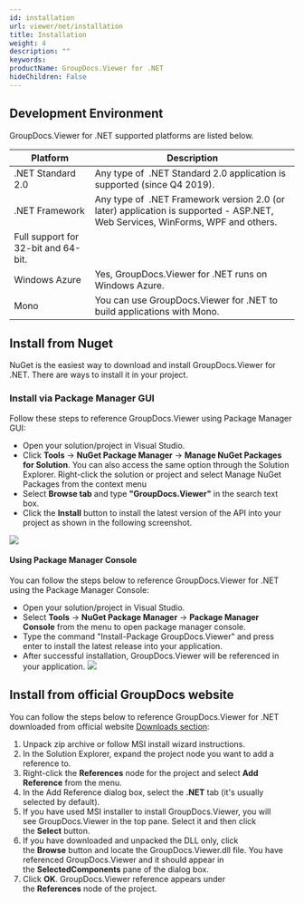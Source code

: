 ```yaml
---
id: installation
url: viewer/net/installation
title: Installation
weight: 4
description: ""
keywords: 
productName: GroupDocs.Viewer for .NET
hideChildren: False
---
```

## Development Environment

GroupDocs.Viewer for .NET supported platforms are listed below.

| Platform | Description |
| --- | --- |
| .NET Standard 2.0 | Any type of  .NET Standard 2.0 application is supported (since Q4 2019). |
| .NET Framework | Any type of  .NET Framework version 2.0 (or later) application is supported - ASP.NET, Web Services, WinForms, WPF and others.  
Full support for 32-bit and 64-bit. |
| Windows Azure | Yes, GroupDocs.Viewer for .NET runs on Windows Azure. |
| Mono | You can use GroupDocs.Viewer for .NET to build applications with Mono. |

## Install from Nuget

NuGet is the easiest way to download and install GroupDocs.Viewer for .NET. There are ways to install it in your project.

### Install via Package Manager GUI

Follow these steps to reference GroupDocs.Viewer using Package Manager GUI:

* Open your solution/project in Visual Studio.
* Click **Tools** -> **NuGet Package Manager** -> **Manage NuGet Packages for Solution**. You can also access the same option through the Solution Explorer. Right-click the solution or project and select Manage NuGet Packages from the context menu
* Select **Browse tab** and type **"GroupDocs.Viewer"** in the search text box.
* Click the **Install** button to install the latest version of the API into your project as shown in the following screenshot.  

![](viewer/net/images/development-environment-installation-and-configuration.png)

#### Using Package Manager Console

You can follow the steps below to reference GroupDocs.Viewer for .NET using the Package Manager Console:
* Open your solution/project in Visual Studio.
* Select **Tools** -> **NuGet Package Manager** -> **Package Manager Console** from the menu to open package manager console.
* Type the command "Install-Package GroupDocs.Viewer" and press enter to install the latest release into your application.
* After successful installation, GroupDocs.Viewer will be referenced in your application.
![](viewer/net/images/development-environment-installation-and-configuration_1.png)

## Install from official GroupDocs website

You can follow the steps below to reference GroupDocs.Viewer for .NET downloaded from official website [Downloads section](https://downloads.groupdocs.com/viewer/net):

1. Unpack zip archive or follow MSI install wizard instructions.
2. In the Solution Explorer, expand the project node you want to add a reference to.
3. Right-click the **References** node for the project and select **Add Reference** from the menu.
4. In the Add Reference dialog box, select the **.NET** tab (it's usually selected by default).
5. If you have used MSI installer to install GroupDocs.Viewer, you will see GroupDocs.Viewer in the top pane. Select it and then click the **Select** button.
6. If you have downloaded and unpacked the DLL only, click the **Browse** button and locate the GroupDocs.Viewer.dll file.
    You have referenced GroupDocs.Viewer and it should appear in the **SelectedComponents** pane of the dialog box.
7. Click **OK**.
    GroupDocs.Viewer reference appears under the **References** node of the project.
